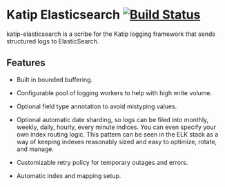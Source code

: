 # Katip Elasticsearch [![Build Status](https://travis-ci.org/Soostone/katip.svg?branch=master)](https://travis-ci.org/Soostone/katip)

katip-elasticsearch is a scribe for the Katip logging framework that
sends structured logs to ElasticSearch.

## Features

* Built in bounded buffering.

* Configurable pool of logging workers to help with high write
  volume.

* Optional field type annotation to avoid mistyping values.

* Optional automatic date sharding, so logs can be filed into monthly,
  weekly, daily, hourly, every minute indices. You can even specify
  your own index routing logic. This pattern can be seen in the ELK
  stack as a way of keeping indexes reasonably sized and easy to
  optimize, rotate, and manage.

* Customizable retry policy for temporary outages and errors.

* Automatic index and mapping setup.


